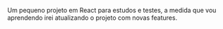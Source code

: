 Um pequeno projeto em React para estudos e testes, a medida que vou aprendendo irei atualizando o projeto com novas features.
